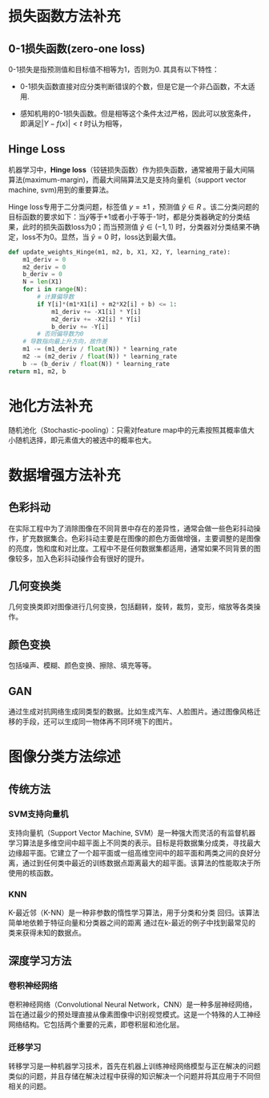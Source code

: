# 损失函数方法补充

## 0-1损失函数(zero-one loss)
0-1损失是指预测值和目标值不相等为1，否则为0. 其具有以下特性：

- 0-1损失函数直接对应分类判断错误的个数，但是它是一个非凸函数，不太适用.

- 感知机用的0-1损失函数。但是相等这个条件太过严格，因此可以放宽条件，即满足$|Y - f(x)| < t$ 时认为相等，

## Hinge Loss

机器学习中，**Hinge loss**（铰链损失函数）作为损失函数，通常被用于最大间隔算法(maximum-margin)，而最大间隔算法又是支持向量机（support vector machine, svm)用到的重要算法。

Hinge loss专用于二分类问题，标签值 $y=±1$ ，预测值 $\hat{y} \in R$ 。该二分类问题的目标函数的要求如下：当$\hat{y}$等于+1或者小于等于-1时，都是分类器确定的分类结果，此时的损失函数loss为0；而当预测值 $\hat{y} \in (−1,1)$ 时，分类器对分类结果不确定，loss不为0。显然，当 $\hat{y}=0$ 时，loss达到最大值。


```python
def update_weights_Hinge(m1, m2, b, X1, X2, Y, learning_rate):
    m1_deriv = 0
    m2_deriv = 0
    b_deriv = 0
    N = len(X1)
    for i in range(N):
        # 计算偏导数
        if Y[i]*(m1*X1[i] + m2*X2[i] + b) <= 1:
            m1_deriv += -X1[i] * Y[i]
            m2_deriv += -X2[i] * Y[i]
            b_deriv += -Y[i]
        # 否则偏导数为0
    # 导数指向最上升方向，故作差
    m1 -= (m1_deriv / float(N)) * learning_rate
    m2 -= (m2_deriv / float(N)) * learning_rate
    b -= (b_deriv / float(N)) * learning_rate
return m1, m2, b
```


# 池化方法补充

随机池化（Stochastic-pooling）：只需对feature map中的元素按照其概率值大小随机选择，即元素值大的被选中的概率也大。


# 数据增强方法补充

## 色彩抖动

在实际工程中为了消除图像在不同背景中存在的差异性，通常会做一些色彩抖动操作，扩充数据集合。色彩抖动主要是在图像的颜色方面做增强，主要调整的是图像的亮度，饱和度和对比度。工程中不是任何数据集都适用，通常如果不同背景的图像较多，加入色彩抖动操作会有很好的提升。

## 几何变换类

几何变换类即对图像进行几何变换，包括翻转，旋转，裁剪，变形，缩放等各类操作。

## 颜色变换

包括噪声、模糊、颜色变换、擦除、填充等等。

## GAN

通过生成对抗网络生成同类型的数据。比如生成汽车、人脸图片。通过图像风格迁移的手段，还可以生成同一物体再不同环境下的图片。

# 图像分类方法综述

## 传统方法

### SVM支持向量机

支持向量机（Support Vector Machine, SVM）是一种强大而灵活的有监督机器学习算法是多维空间中超平面上不同类的表示。目标是将数据集分成类，寻找最大边缘超平面。它建立了一个超平面或一组高维空间中的超平面和两类之间的良好分离，通过到任何类中最近的训练数据点距离最大的超平面。该算法的性能取决于所使用的核函数。

### KNN
K-最近邻（K-NN）是一种非参数的惰性学习算法，用于分类和分类
回归。该算法简单地依赖于特征向量和分类器之间的距离
通过在k-最近的例子中找到最常见的类来获得未知的数据点。

## 深度学习方法

### 卷积神经网络
卷积神经网络（Convolutional Neural Network，CNN）是一种多层神经网络，旨在通过最少的预处理直接从像素图像中识别视觉模式。这是一个特殊的人工神经网络结构。它包括两个重要的元素，即卷积层和池化层。

### 迁移学习
转移学习是一种机器学习技术，首先在机器上训练神经网络模型与正在解决的问题类似的问题，并且存储在解决过程中获得的知识解决一个问题并将其应用于不同但相关的问题。
